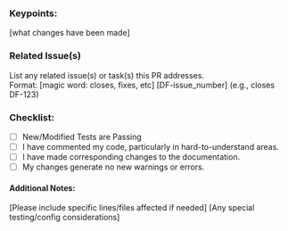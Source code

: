 ### Keypoints:
[what changes have been made]

### Related Issue(s)
List any related issue(s) or task(s) this PR addresses.<br>
Format: [magic word: closes, fixes, etc] [DF-issue_number] (e.g., closes DF-123)

### Checklist:
- [ ] New/Modified Tests are Passing
- [ ] I have commented my code, particularly in hard-to-understand areas.
- [ ] I have made corresponding changes to the documentation.
- [ ] My changes generate no new warnings or errors.

#### Additional Notes:
[Please include specific lines/files affected if needed]
[Any special testing/config considerations]
